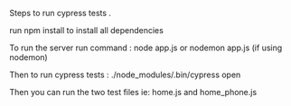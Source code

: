 Steps to run cypress tests .

run npm install to install all dependencies

To run the server run command : node app.js or nodemon app.js (if using nodemon)

Then to run cypress tests : ./node_modules/.bin/cypress open

Then you can run the two test files ie: home.js and home_phone.js


